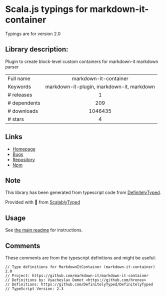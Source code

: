 
# Scala.js typings for markdown-it-container

Typings are for version 2.0

## Library description:
Plugin to create block-level custom containers for markdown-it markdown parser

|                    |                 |
| ------------------ | :-------------: |
| Full name          | markdown-it-container |
| Keywords           | markdown-it-plugin, markdown-it, markdown |
| # releases         | 1 |
| # dependents       | 209 |
| # downloads        | 1046435 |
| # stars            | 4 |

## Links
- [Homepage](https://github.com/markdown-it/markdown-it-container#readme)
- [Bugs](https://github.com/markdown-it/markdown-it-container/issues)
- [Repository](https://github.com/markdown-it/markdown-it-container)
- [Npm](https://www.npmjs.com/package/markdown-it-container)
    


## Note
This library has been generated from typescript code from [DefinitelyTyped](https://definitelytyped.org).

Provided with :purple_heart: from [ScalablyTyped](https://github.com/oyvindberg/ScalablyTyped)

## Usage
See [the main readme](../../readme.md) for instructions.

## Comments

These comments are from the typescript definitions and might be useful:
```
// Type definitions for MarkdownItContainer (markdown-it-container) 2.0
// Project: https://github.com/markdown-it/markdown-it-container
// Definitions by: Vyacheslav Demot <https://github.com/hronex>
// Definitions: https://github.com/DefinitelyTyped/DefinitelyTyped
// TypeScript Version: 2.3

```

